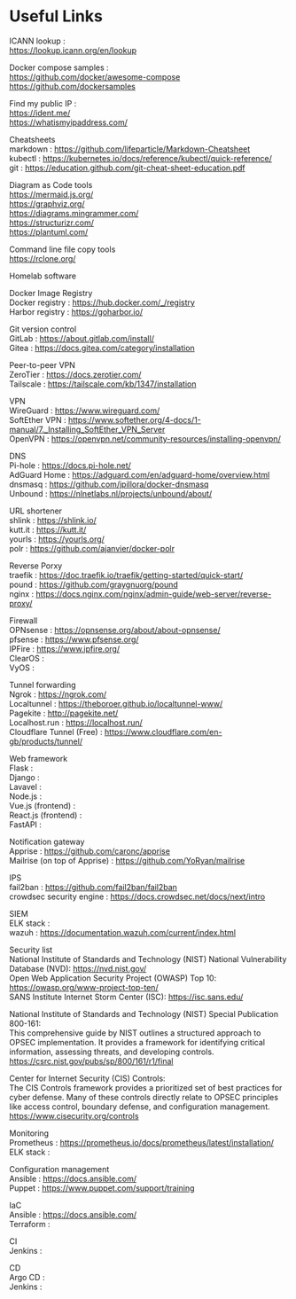 # Useful Links

ICANN lookup :  
https://lookup.icann.org/en/lookup

Docker compose samples :  
https://github.com/docker/awesome-compose  
https://github.com/dockersamples

Find my public IP :  
https://ident.me/  
https://whatismyipaddress.com/

Cheatsheets  
markdown : https://github.com/lifeparticle/Markdown-Cheatsheet  
kubectl : https://kubernetes.io/docs/reference/kubectl/quick-reference/  
git : https://education.github.com/git-cheat-sheet-education.pdf  

Diagram as Code tools  
https://mermaid.js.org/  
https://graphviz.org/  
https://diagrams.mingrammer.com/  
https://structurizr.com/  
https://plantuml.com/

Command line file copy tools  
https://rclone.org/

Homelab software  

Docker Image Registry  
Docker registry : https://hub.docker.com/_/registry  
Harbor registry : https://goharbor.io/  

Git version control  
GitLab : https://about.gitlab.com/install/  
Gitea : https://docs.gitea.com/category/installation  

Peer-to-peer VPN  
ZeroTier : https://docs.zerotier.com/  
Tailscale	: https://tailscale.com/kb/1347/installation  

VPN  
WireGuard : https://www.wireguard.com/  
SoftEther VPN : https://www.softether.org/4-docs/1-manual/7._Installing_SoftEther_VPN_Server  
OpenVPN : https://openvpn.net/community-resources/installing-openvpn/  

DNS  
Pi-hole	: https://docs.pi-hole.net/  
AdGuard Home : https://adguard.com/en/adguard-home/overview.html  
dnsmasq	: https://github.com/jpillora/docker-dnsmasq  
Unbound : https://nlnetlabs.nl/projects/unbound/about/  

URL shortener  
shlink : https://shlink.io/  
kutt.it : https://kutt.it/  
yourls : https://yourls.org/  
polr : https://github.com/ajanvier/docker-polr

Reverse Porxy  
traefik : https://doc.traefik.io/traefik/getting-started/quick-start/  
pound : https://github.com/graygnuorg/pound  
nginx : https://docs.nginx.com/nginx/admin-guide/web-server/reverse-proxy/  

Firewall  
OPNsense : https://opnsense.org/about/about-opnsense/  
pfsense : https://www.pfsense.org/  
IPFire : https://www.ipfire.org/  
ClearOS :  
VyOS :  

Tunnel forwarding  
Ngrok : https://ngrok.com/  
Localtunnel	: https://theboroer.github.io/localtunnel-www/  
Pagekite : http://pagekite.net/  
Localhost.run : https://localhost.run/  
Cloudflare Tunnel (Free) : https://www.cloudflare.com/en-gb/products/tunnel/  

Web framework  
Flask :  
Django :  
Lavavel :  
Node.js :  
Vue.js (frontend) :  
React.js (frontend) :  
FastAPI :  

Notification gateway  
Apprise : https://github.com/caronc/apprise  
Mailrise (on top of Apprise) : https://github.com/YoRyan/mailrise  

IPS  
fail2ban : https://github.com/fail2ban/fail2ban  
crowdsec security engine : https://docs.crowdsec.net/docs/next/intro  

SIEM  
ELK stack :  
wazuh : https://documentation.wazuh.com/current/index.html  

Security list  
National Institute of Standards and Technology (NIST) National Vulnerability Database (NVD): https://nvd.nist.gov/  
Open Web Application Security Project (OWASP) Top 10: https://owasp.org/www-project-top-ten/  
SANS Institute Internet Storm Center (ISC): https://isc.sans.edu/  

National Institute of Standards and Technology (NIST) Special Publication 800-161:   
This comprehensive guide by NIST outlines a structured approach to OPSEC implementation. It provides a framework for identifying critical information, assessing threats, and developing controls. https://csrc.nist.gov/pubs/sp/800/161/r1/final  

Center for Internet Security (CIS) Controls:  
The CIS Controls framework provides a prioritized set of best practices for cyber defense. Many of these controls directly relate to OPSEC principles like access control, boundary defense, and configuration management. https://www.cisecurity.org/controls  

Monitoring  
Prometheus : https://prometheus.io/docs/prometheus/latest/installation/  
ELK stack :  

Configuration management  
Ansible : https://docs.ansible.com/  
Puppet : https://www.puppet.com/support/training  

IaC  
Ansible : https://docs.ansible.com/  
Terraform :  

CI  
Jenkins :  

CD  
Argo CD :  
Jenkins :  


